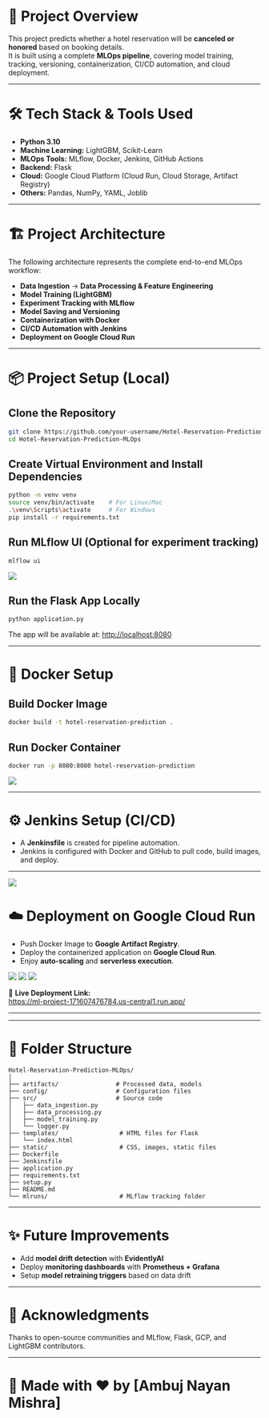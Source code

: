 # 📍 Project Overview

This project predicts whether a hotel reservation will be **canceled or honored** based on booking details.  
It is built using a complete **MLOps pipeline**, covering model training, tracking, versioning, containerization, CI/CD automation, and cloud deployment.

---

# 🛠️ Tech Stack & Tools Used

- **Python 3.10**
- **Machine Learning:** LightGBM, Scikit-Learn
- **MLOps Tools:** MLflow, Docker, Jenkins, GitHub Actions
- **Backend:** Flask
- **Cloud:** Google Cloud Platform (Cloud Run, Cloud Storage, Artifact Registry)
- **Others:** Pandas, NumPy, YAML, Joblib

---

# 🏗️ Project Architecture

The following architecture represents the complete end-to-end MLOps workflow:

- **Data Ingestion** → **Data Processing & Feature Engineering**
- **Model Training (LightGBM)**
- **Experiment Tracking with MLflow**
- **Model Saving and Versioning**
- **Containerization with Docker**
- **CI/CD Automation with Jenkins**
- **Deployment on Google Cloud Run**

---

# 📦 Project Setup (Local)

## Clone the Repository

```bash
git clone https://github.com/your-username/Hotel-Reservation-Prediction-MLOps.git
cd Hotel-Reservation-Prediction-MLOps
```

## Create Virtual Environment and Install Dependencies

```bash
python -m venv venv
source venv/bin/activate    # For Linux/Mac
.\venv\Scripts\activate     # For Windows
pip install -r requirements.txt
```

## Run MLflow UI (Optional for experiment tracking)

```bash
mlflow ui
```
<img src="https://github.com/ambuj6392/Hotel-Reservation-Prediction-MLOps/blob/main/images/mlflow.png">

## Run the Flask App Locally

```bash
python application.py
```

The app will be available at: [http://localhost:8080](http://localhost:8080)

---

# 🐳 Docker Setup

## Build Docker Image

```bash
docker build -t hotel-reservation-prediction .
```

## Run Docker Container

```bash
docker run -p 8080:8080 hotel-reservation-prediction
```
<img src="https://github.com/ambuj6392/Hotel-Reservation-Prediction-MLOps/blob/main/images/docker-1.png">

---

# ⚙️ Jenkins Setup (CI/CD)

- A **Jenkinsfile** is created for pipeline automation.
- Jenkins is configured with Docker and GitHub to pull code, build images, and deploy.

---
<img src="https://github.com/ambuj6392/Hotel-Reservation-Prediction-MLOps/blob/main/images/jenkins-2.png">

# ☁️ Deployment on Google Cloud Run

- Push Docker Image to **Google Artifact Registry**.
- Deploy the containerized application on **Google Cloud Run**.
- Enjoy **auto-scaling** and **serverless execution**.
<img src="https://github.com/ambuj6392/Hotel-Reservation-Prediction-MLOps/blob/main/images/gcp-2.png">
<img src="https://github.com/ambuj6392/Hotel-Reservation-Prediction-MLOps/blob/main/images/gcp-1.png">
<img src="https://github.com/ambuj6392/Hotel-Reservation-Prediction-MLOps/blob/main/images/gcp-3.png">


🔗 **Live Deployment Link:**  
https://ml-project-171607476784.us-central1.run.app/

---


---

# 🧹 Folder Structure

```plaintext
Hotel-Reservation-Prediction-MLOps/
│
├── artifacts/                # Processed data, models
├── config/                   # Configuration files
├── src/                      # Source code
│   ├── data_ingestion.py
│   ├── data_processing.py
│   ├── model_training.py
│   └── logger.py
├── templates/                 # HTML files for Flask
│   └── index.html
├── static/                    # CSS, images, static files
├── Dockerfile
├── Jenkinsfile
├── application.py
├── requirements.txt
├── setup.py
├── README.md
└── mlruns/                    # MLflow tracking folder
```

---

# ✨ Future Improvements

- Add **model drift detection** with **EvidentlyAI**
- Deploy **monitoring dashboards** with **Prometheus + Grafana**
- Setup **model retraining triggers** based on data drift

---

# 🙌 Acknowledgments

Thanks to open-source communities and MLflow, Flask, GCP, and LightGBM contributors.

---

# 🚀 Made with ❤️ by [Ambuj Nayan Mishra]



